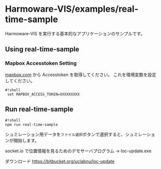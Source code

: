 # Harmoware-VIS/examples/real-time-sample
Harmoware-VIS を実行する基本的なアプリケーションのサンプルです。
## Using real-time-sample
### Mapbox Accesstoken Setting
[mapbox.com](https://www.mapbox.com/ "mapbox.com") から Accesstoken を取得してください。
これを環境変数を設定してください。
```
#!shell
 set MAPBOX_ACCESS_TOKEN=XXXXXXXXX
```
## Run real-time-sample
```
#!shell
npm run real-time-sample
```
シュミレーション用データを`ファイル選択`ボタンで選択すると、シュミレーションが開始します。

socket.io で位置情報を見るためのデモサーバプログラム → loc-update.exe

ダウンロード
https://bitbucket.org/uclabnu/loc-update
